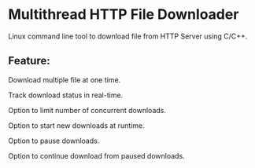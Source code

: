 # Multithread HTTP File Downloader
Linux command line tool to download file from HTTP Server using C/C++.
## Feature:
Download multiple file at one time.

Track download status in real-time.

Option to limit number of concurrent downloads.

Option to start new downloads at runtime.

Option to pause downloads.

Option to continue download from paused downloads.
